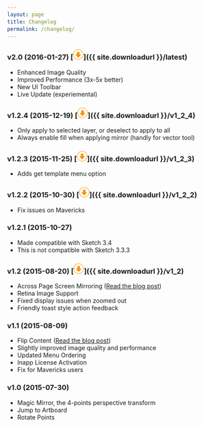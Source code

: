 ```yaml
---
layout: page
title: Changelog
permalink: /changelog/
---
```


### v2.0 (2016-01-27)  [![](/images/icon-download.png)]({{ site.downloadurl }}/latest)

- Enhanced Image Quality
- Improved Performance (3x-5x better)
- New UI Toolbar
- Live Update (experiemental)

### v1.2.4 (2015-12-19) [![](/images/icon-download.png)]({{ site.downloadurl }}/v1_2_4)

- Only apply to selected layer, or deselect to apply to all
- Always enable fill when applying mirror (handly for vector tool)

### v1.2.3 (2015-11-25) [![](/images/icon-download.png)]({{ site.downloadurl }}/v1_2_3)

- Adds get template menu option

### v1.2.2 (2015-10-30) [![](/images/icon-download.png)]({{ site.downloadurl }}/v1_2_2)

- Fix issues on Mavericks

### v1.2.1 (2015-10-27) 

- Made compatible with Sketch 3.4
- This is not compatible with Sketch 3.3.3

### v1.2 (2015-08-20) [![](/images/icon-download.png)]({{ site.downloadurl }}/v1_2)

- Across Page Screen Mirroring ([Read the blog post](https://medium.com/perspective-design-in-sketch/create-a-simple-poster-mockup-in-sketch-with-magic-mirror-92b4a8c3207d))
- Retina Image Support
- Fixed display issues when zoomed out
- Friendly toast style action feedback

### v1.1 (2015-08-09)

- Flip Content ([Read the blog post](https://medium.com/perspective-design-in-sketch/perspective-mockups-in-sketch-reflections-5fa275ce947))
- Slightly improved image quality and performance
- Updated Menu Ordering
- Inapp License Activation
- Fix for Mavericks users

### v1.0 (2015-07-30)

- Magic Mirror, the 4-points perspective transform
- Jump to Artboard
- Rotate Points